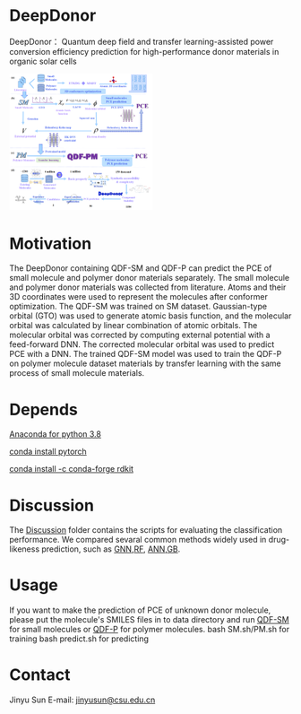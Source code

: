 # DeepDonor

DeepDonor： Quantum deep field and transfer learning-assisted power conversion efficiency prediction for high-performance donor materials in organic solar cells

<img src="https://github.com/JinYSun/DeepDonor/blob/main/cover.jpg" alt="cover" style="zoom:25%;" />



# Motivation

The DeepDonor containing QDF-SM and QDF-P can predict the PCE of small molecule and polymer donor materials separately. 
 The small molecule and polymer donor materials  was collected from literature. Atoms and their 3D coordinates were used to represent the molecules after conformer optimization. The QDF-SM was trained on SM dataset. Gaussian-type orbital (GTO) was used to generate atomic basis function, and the molecular orbital was calculated by linear combination of atomic orbitals. The molecular orbital was corrected by computing external potential with a feed-forward DNN. The corrected molecular orbital was used to predict PCE with a DNN. The trained QDF-SM model was used to train the QDF-P on polymer molecule dataset materials by transfer learning with the same process of small molecule materials.

 # Depends

[Anaconda for python 3.8](https://www.python.org/)

[conda install pytorch](https://pytorch.org/)

[conda install -c conda-forge rdkit](https://rdkit.org/)

# Discussion

The [Discussion](https://github.com/JinyuSun-csu/QDF-Donor/tree/main/discussion) folder contains the scripts for evaluating the classification performance.  We compared sevaral common methods widely used in drug-likeness prediction, such as [GNN](https://github.com/JinyuSun-csu/QDF-Donor/blob/main/discussion/GNN.py),[RF](https://github.com/JinyuSun-csu/QDF-Donor/blob/main/discussion/RF.py), [ANN](https://github.com/JinyuSun-csu/QDF-Donor/blob/main/discussion/ANN.py),[GB](https://github.com/JinyuSun-csu/QDF-Donor/blob/main/discussion/GB.py).

# Usage

  If you want to make the prediction of PCE of unknown donor molecule, please put the molecule's SMILES files in to data directory and run [QDF-SM](https://github.com/JinyuSun-csu/QDF-Donor/blob/main/model/QDF_SM.py) for small molecules or [QDF-P](https://github.com/JinyuSun-csu/QDF-Donor/blob/main/model/QDF_P.py) for polymer molecules.
  bash SM.sh/PM.sh for training 
  bash predict.sh  for predicting

# Contact

Jinyu Sun E-mail: [jinyusun@csu.edu.cn](mailto:jinyusun@csu.edu.cn)
